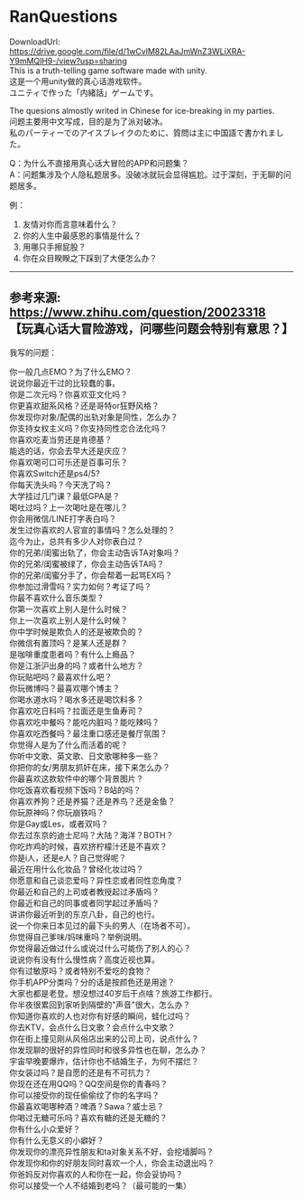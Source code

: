 # RanQuestions
DownloadUrl: https://drive.google.com/file/d/1wCvlM82LAaJmWnZ3WLiXRA-Y9mMQlH9-/view?usp=sharing  
This is a truth-telling game software made with unity.   
这是一个用unity做的真心话游戏软件。  
ユニティで作った「内緒話」ゲームです。  

The quesions almostly writed in Chinese for ice-breaking in my parties.  
问题主要用中文写成，目的是为了派对破冰。  
私のパーティーでのアイスブレイクのために、質問は主に中国語で書かれました。  

Q：为什么不直接用真心话大冒险的APP和问题集？  
A：问题集涉及个人隐私题居多。没破冰就玩会显得尴尬。过于深刻，于无聊的问题居多。  

例：  
1.	友情对你而言意味着什么？  
2.	你的人生中最感恩的事情是什么？  
3.	用哪只手擦屁股？  
4.	你在众目睽睽之下踩到了大便怎么办？  

--------------------------------------------------  
参考来源: https://www.zhihu.com/question/20023318   
【玩真心话大冒险游戏，问哪些问题会特别有意思？】  
--------------------------------------------------  

我写的问题：  

你一般几点EMO？为了什么EMO？  
说说你最近干过的比较蠢的事。  
你是二次元吗？你喜欢亚文化吗？  
你更喜欢甜系风格？还是哥特or狂野风格？  
你发现你对象/配偶的出轨对象是同性，怎么办？  
你支持女权主义吗？你支持同性恋合法化吗？  
你喜欢吃麦当劳还是肯德基？  
能选的话，你会去早大还是庆应？  
你喜欢喝可口可乐还是百事可乐？  
你喜欢Switch还是ps4/5?  
你每天洗头吗？今天洗了吗？  
大学挂过几门课？最低GPA是？  
喝吐过吗？上一次喝吐是在哪儿？  
你会用微信/LINE打字表白吗？  
发生过你喜欢的人官宣的事情吗？怎么处理的？  
迄今为止，总共有多少人对你表白过？  
你的兄弟/闺蜜出轨了，你会主动告诉TA对象吗？  
你的兄弟/闺蜜被绿了，你会主动告诉TA吗？  
你的兄弟/闺蜜分手了，你会帮着一起骂EX吗？  
你参加过滑雪吗？实力如何？考证了吗？  
你最不喜欢什么音乐类型？  
你第一次喜欢上别人是什么时候？  
你上一次喜欢上别人是什么时候？  
你中学时候是欺负人的还是被欺负的？  
你微信有置顶吗？是某人还是群？  
是咖啡重度患者吗？有什么上瘾品？  
你是江浙沪出身的吗？或者什么地方？  
你玩贴吧吗？最喜欢什么吧？  
你玩微博吗？最喜欢哪个博主？  
你喝水道水吗？喝水多还是喝饮料多？  
你喜欢吃日料吗？拉面还是生鱼寿司？  
你喜欢吃中餐吗？能吃内脏吗？能吃辣吗？  
你喜欢吃西餐吗？最注重口感还是餐厅氛围？  
你觉得人是为了什么而活着的呢？  
你听中文歌、英文歌、日文歌哪种多一些？  
你把你的女/男朋友抓奸在床，接下来怎么办？  
你最喜欢这款软件中的哪个背景图片？  
你吃饭喜欢看视频下饭吗？B站的吗？  
你喜欢养狗？还是养猫？还是养鸟？还是金鱼？  
你玩原神吗？你玩崩铁吗？  
你是Gay或Les，或者双吗？  
你去过东京的迪士尼吗？大陆？海洋？BOTH？  
你吃炸鸡的时候，喜欢挤柠檬汁还是不喜欢？  
你是i人，还是e人？自己觉得呢？  
最近在用什么化妆品？曾经化妆过吗？  
你愿意和自己谈恋爱吗？异性恋或者同性恋角度？  
你最近和自己的上司或者教授起过矛盾吗？  
你最近和自己的同事或者同学起过矛盾吗？  
讲讲你最近听到的东京八卦，自己的也行。  
说一个你来日本见过的最下头的男人（在场者不可）。  
你觉得自己爹味/妈味重吗？举例说明。  
你觉得最近做过什么或说过什么可能伤了别人的心？  
说说你有没有什么慢性病？高度近视也算。  
你有过敏原吗？或者特别不爱吃的食物？  
你手机APP分类吗？分的话是按颜色还是用途？  
大家也都是老登。想没想过40岁后干点啥？旅游工作都行。  
你半夜很累回到家听到隔壁的"声音"很大，怎么办？  
你知道你喜欢的人也对你有好感的瞬间，蛙化过吗？  
你去KTV，会点什么日文歌？会点什么中文歌？  
你在街上撞见刚从风俗店出来的公司上司，说点什么？  
你发现聊的很好的异性同时和很多异性也在聊，怎么办？  
宇宙早晚要爆炸，估计你也不结婚生子，为何不摆烂？  
你女装过吗？是自愿的还是有不可抗力？  
你现在还在用QQ吗？QQ空间是你的青春吗？  
你可以接受你的现任偷偷纹了你的名字吗？  
你最喜欢喝哪种酒？啤酒？Sawa？威士忌？  
你喝过无糖可乐吗？喜欢有糖的还是无糖的？  
你有什么小众爱好？  
你有什么无意义的小癖好？  
你发现你的漂亮异性朋友和ta对象关系不好，会挖墙脚吗？  
你发现你和你的好朋友同时喜欢一个人，你会主动退出吗？  
你爸妈反对你喜欢的人和你在一起，你会妥协吗？  
你可以接受一个人不结婚到老吗？（最可能的一集）  
